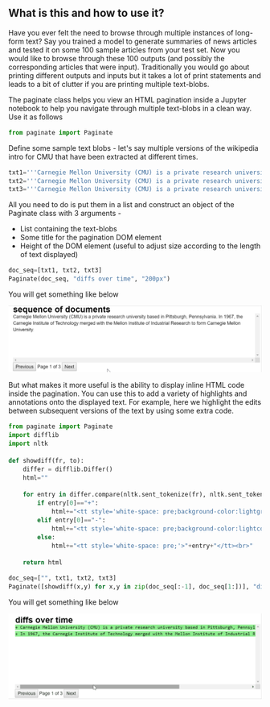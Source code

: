 ﻿## What is this and how to use it?

Have you ever felt the need to browse through multiple instances of long-form text? Say you trained a model to generate summaries of news articles and tested it on some 100 sample articles from your test set. Now you would like to browse through these 100 outputs (and possibly the corresponding articles that were input). Traditionally you would go about printing different outputs and inputs but it takes a lot of print statements and leads to a bit of clutter if you are printing multiple text-blobs.

The paginate class helps you view an HTML pagination inside a Jupyter notebook to help you navigate through multiple text-blobs in a clean way. Use it as follows 

```python
from paginate import Paginate
```

Define some sample text blobs - let's say multiple versions of the wikipedia intro for CMU that have been extracted at different times. 

```python
txt1='''Carnegie Mellon University (CMU) is a private research university based in Pittsburgh, Pennsylvania. In 1967, the Carnegie Institute of Technology merged with the Mellon Institute of Industrial Research to form Carnegie Mellon University.'''
txt2='''Carnegie Mellon University (CMU) is a private research university based in Pittsburgh, Pennsylvania. Founded in 1900 by Andrew Carnegie as the Carnegie Technical Schools, the university became the Carnegie Institute of Technology in 1912. In 1967, the Carnegie Institute of Technology merged with the Mellon Institute of Industrial Research to form Carnegie Mellon University.'''
txt3='''Carnegie Mellon University (CMU) is a private research university based in Pittsburgh, Pennsylvania. Founded by Andrew Carnegie as the Carnegie Technical Schools, the university became the Carnegie Institute of Technology in 1912 and began granting four-year degrees. In 1967, the Carnegie Institute of Technology merged with the Mellon Institute of Industrial Research to form Carnegie Mellon University.'''
```

All you need to do is put them in a list and construct an object of  the Paginate class with 3 arguments -
* List containing the text-blobs
* Some title for the pagination DOM element
* Height of the DOM element (useful to adjust size according to the length of text displayed)

```python
doc_seq=[txt1, txt2, txt3]
Paginate(doc_seq, "diffs over time", "200px")
```

You will get something like below

<img src="demo1.gif">

But what makes it more useful is the ability to display inline HTML code inside the pagination. You can use this to add a variety of highlights and annotations onto the displayed text. For example, here we highlight the edits between subsequent versions of the text by using some extra code.

```python
from paginate import Paginate
import difflib
import nltk

def showdiff(fr, to):
    differ = difflib.Differ()
    html=""

    for entry in differ.compare(nltk.sent_tokenize(fr), nltk.sent_tokenize(to)):
        if entry[0]=="+":
            html+="<tt style='white-space: pre;background-color:lightgreen'>"+entry+"</tt><br>"
        elif entry[0]=="-":
            html+="<tt style='white-space: pre;background-color:lightcoral'>"+entry+"</tt><br>"
        else:
            html+="<tt style='white-space: pre;'>"+entry+"</tt><br>"

    return html
```


```python
doc_seq=["", txt1, txt2, txt3]
Paginate([showdiff(x,y) for x,y in zip(doc_seq[:-1], doc_seq[1:])], "diffs over time", "200px")
```



You will get something like below

<img src="demo2.gif">




